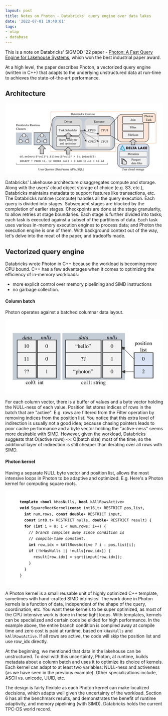 ```yaml
---
layout: post
title: Notes on Photon - Databricks' query engine over data lakes
date: '2022-07-01 19:40:01'
tags:
- olap
- database
---
```


This is a note on Databricks' SIGMOD '22 paper - [Photon: A Fast Query Engine for Lakehouse Systems](https://dl.acm.org/doi/10.1145/3514221.3526054), which won the best industrial paper award.

At a high level, the paper describes Photon, a vectorized query engine (written in C++) that adapts to the underlying unstructured data at run-time to achieves the state-of-the-art performance.

## Architecture
![photon1](/assets/photon1.png)

Databricks' Lakehouse architecture disaggregates compute and storage. Along with the users' cloud object storage of choice (e.g. S3, etc.), Databricks maintains metadata to support features like transactions, etc. The Databricks runtime (compute) handles all the query execution. Each query is divided into stages. Subsequent stages are blocked by the completion of earlier stages. Checkpoints are done at the stage granularity, to allow retries at stage boundaries. Each stage is further divided into tasks; each task is executed against a subset of the partitions of data. Each task uses various in-memory execution engines to process data; and Photon the execution engine is one of them. With background context out of the way, let's delve into the meat of the paper, and tradeoffs made.

## Vectorized query engine

Databricks wrote Photon in C++ because the workload is becoming more CPU bound. C++ has a few advantages when it comes to optimizing the efficiency of in-memory workloads:

- more explicit control over memory pipelining and SIMD instructions
- no garbage collection.

#### Column batch

Photon operates against a batched columnar data layout.

![photon2](/assets/photon2.png)

For each column vector, there is a buffer of values and a byte vector holding the NULL-ness of each value. Position list stores indices of rows in the batch that are "active". E.g. rows are filtered from the Filter operation by removing indices from the position list. You notice that this extra level of indirection is usually not a good idea; because chasing pointers leads to poor cache performance and a byte vector holding the "active-ness" seems more desirable with SIMD. However, given the workload, Databricks suggests that O(active rows) \<\< O(batch size) most of the time, so the additional layer of indirection is still cheaper than iterating over all rows with SIMD.

#### Photon kernel

Having a separate NULL byte vector and position list, allows the most intensive loops in Photon to be adaptive and optimized. E.g. Here's a Photon kernel for computing square roots.

![photon3](/assets/photon3.png)

A Photon kernel is a small reusable unit of highly optimized C++ template, sometimes with hand-crafted SIMD intrinsics. The work done in Photon kernels is a function of data, independent of the shape of the query, coordination, etc. You want these kernels to be super optimized, as most of the CPU intensive work is done in these tight loops. With templates, kernels can be specialized and certain code be elided for high performance. In the example above, the entire branch condition is compiled away at compile time and zero cost is paid at runtime, based on `kHasNulls` and `kAllRowsActive`. If all rows are active, the code will skip the position list and use row\_idx directly.

At the beginning, we mentioned that data in the lakehouse can be unstructured. To deal with this uncertainty, Photon, at runtime, builds metadata about a column batch and uses it to optimize its choice of kernels. Each kernel can adapt to at least two variables: NULL-ness and activeness (as we have seen in the previous example). Other specializations include, ASCII vs. unicode, UUID, etc.

The design is fairly flexible as each Photon kernel can make localized decisions, which adapts well given the uncertainty of the workload. Section 6 has all the benchmark results, and demonstrates the benefit of runtime adaptivity, and memory pipelining (with SIMD). Databricks holds the current TPC-DS world record.

